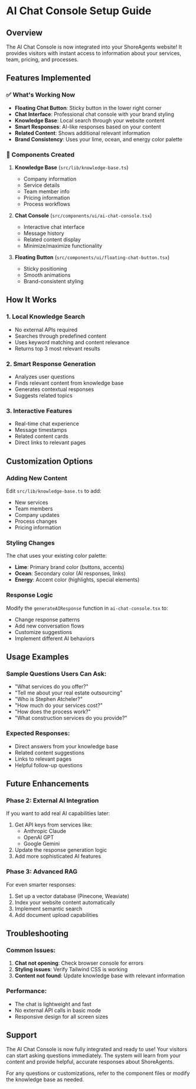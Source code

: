 # AI Chat Console Setup Guide

## Overview
The AI Chat Console is now integrated into your ShoreAgents website! It provides visitors with instant access to information about your services, team, pricing, and processes.

## Features Implemented

### ✅ What's Working Now
- **Floating Chat Button**: Sticky button in the lower right corner
- **Chat Interface**: Professional chat console with your brand styling
- **Knowledge Base**: Local search through your website content
- **Smart Responses**: AI-like responses based on your content
- **Related Content**: Shows additional relevant information
- **Brand Consistency**: Uses your lime, ocean, and energy color palette

### 🔧 Components Created
1. **Knowledge Base** (`src/lib/knowledge-base.ts`)
   - Company information
   - Service details
   - Team member info
   - Pricing information
   - Process workflows

2. **Chat Console** (`src/components/ui/ai-chat-console.tsx`)
   - Interactive chat interface
   - Message history
   - Related content display
   - Minimize/maximize functionality

3. **Floating Button** (`src/components/ui/floating-chat-button.tsx`)
   - Sticky positioning
   - Smooth animations
   - Brand-consistent styling

## How It Works

### 1. Local Knowledge Search
- No external APIs required
- Searches through predefined content
- Uses keyword matching and content relevance
- Returns top 3 most relevant results

### 2. Smart Response Generation
- Analyzes user questions
- Finds relevant content from knowledge base
- Generates contextual responses
- Suggests related topics

### 3. Interactive Features
- Real-time chat experience
- Message timestamps
- Related content cards
- Direct links to relevant pages

## Customization Options

### Adding New Content
Edit `src/lib/knowledge-base.ts` to add:
- New services
- Team members
- Company updates
- Process changes
- Pricing information

### Styling Changes
The chat uses your existing color palette:
- **Lime**: Primary brand color (buttons, accents)
- **Ocean**: Secondary color (AI responses, links)
- **Energy**: Accent color (highlights, special elements)

### Response Logic
Modify the `generateAIResponse` function in `ai-chat-console.tsx` to:
- Change response patterns
- Add new conversation flows
- Customize suggestions
- Implement different AI behaviors

## Usage Examples

### Sample Questions Users Can Ask:
- "What services do you offer?"
- "Tell me about your real estate outsourcing"
- "Who is Stephen Atcheler?"
- "How much do your services cost?"
- "How does the process work?"
- "What construction services do you provide?"

### Expected Responses:
- Direct answers from your knowledge base
- Related content suggestions
- Links to relevant pages
- Helpful follow-up questions

## Future Enhancements

### Phase 2: External AI Integration
If you want to add real AI capabilities later:
1. Get API keys from services like:
   - Anthropic Claude
   - OpenAI GPT
   - Google Gemini
2. Update the response generation logic
3. Add more sophisticated AI features

### Phase 3: Advanced RAG
For even smarter responses:
1. Set up a vector database (Pinecone, Weaviate)
2. Index your website content automatically
3. Implement semantic search
4. Add document upload capabilities

## Troubleshooting

### Common Issues:
1. **Chat not opening**: Check browser console for errors
2. **Styling issues**: Verify Tailwind CSS is working
3. **Content not found**: Update knowledge base with relevant information

### Performance:
- The chat is lightweight and fast
- No external API calls in basic mode
- Responsive design for all screen sizes

## Support

The AI Chat Console is now fully integrated and ready to use! Your visitors can start asking questions immediately. The system will learn from your content and provide helpful, accurate responses about ShoreAgents.

For any questions or customizations, refer to the component files or modify the knowledge base as needed.
